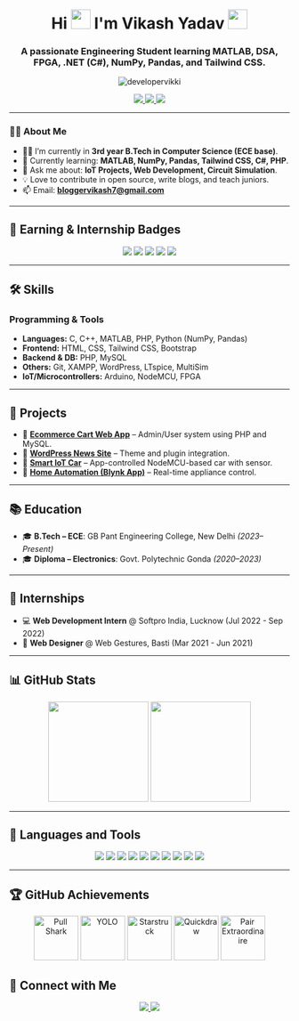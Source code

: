 <!----------------------------------- Heading Section ------------------------------------>
<h1 align="center"> 
    Hi
    <img src="https://media.giphy.com/media/hvRJCLFzcasrR4ia7z/giphy.gif" width="35px"/>
    I'm Vikash Yadav 
    <img src="https://media.giphy.com/media/WUlplcMpOCEmTGBtBW/giphy.gif" width="35px"/>
</h1>

<h3 align="center">
  A passionate Engineering Student learning MATLAB, DSA, FPGA, .NET (C#), NumPy, Pandas, and Tailwind CSS.
</h3>

<p align="center">
  <img src="https://komarev.com/ghpvc/?username=developervikki&label=Profile%20Views&color=0e75b6&style=for-the-badge" alt="developervikki" />
</p>

<!----------------------------------- Social Links ------------------------------------>
<p align="center">
  <a href="https://www.linkedin.com/in/vikashyadavbasti" target="_blank">
    <img src="https://img.shields.io/badge/LinkedIn-blue?style=for-the-badge&logo=linkedin&logoColor=white" />
  </a>
  <a href="mailto:typhonya@gmail.com">
    <img src="https://img.shields.io/badge/Gmail-D14836?style=for-the-badge&logo=gmail&logoColor=white" />
  </a>
  <a href="https://flutterfever.com" target="_blank">
    <img src="https://img.shields.io/badge/Portfolio-18A303?style=for-the-badge&logo=ionic&logoColor=white" />
  </a>
</p>

---

### 👨‍🎓 About Me

- 👨‍💻 I’m currently in **3rd year B.Tech in Computer Science (ECE base)**.
- 🌱 Currently learning: **MATLAB, NumPy, Pandas, Tailwind CSS, C#, PHP**.
- 💬 Ask me about: **IoT Projects, Web Development, Circuit Simulation**.
- 💡 Love to contribute in open source, write blogs, and teach juniors.
- 📫 Email: **bloggervikash7@gmail.com**

---

## 🏅 Earning & Internship Badges

<p align="center">
  <img src="https://img.shields.io/badge/Freelancer-Success-green?style=for-the-badge&logo=fiverr&logoColor=white" />
  <img src="https://img.shields.io/badge/Internship-Softpro%20India-blue?style=for-the-badge&logo=bookstack&logoColor=white" />
  <img src="https://img.shields.io/badge/Internship-Web%20Gestures-yellow?style=for-the-badge&logo=vercel&logoColor=black" />
  <img src="https://img.shields.io/badge/Project-Ecommerce%20App-red?style=for-the-badge&logo=php&logoColor=white" />
  <img src="https://img.shields.io/badge/IoT-Smart%20Car-orange?style=for-the-badge&logo=arduino&logoColor=white" />
</p>

---

## 🛠 Skills

### Programming & Tools
- **Languages:** C, C++, MATLAB, PHP, Python (NumPy, Pandas)
- **Frontend:** HTML, CSS, Tailwind CSS, Bootstrap
- **Backend & DB:** PHP, MySQL
- **Others:** Git, XAMPP, WordPress, LTspice, MultiSim
- **IoT/Microcontrollers:** Arduino, NodeMCU, FPGA

---

## 🚀 Projects

- 🔹 **[Ecommerce Cart Web App](#)** – Admin/User system using PHP and MySQL.
- 🔹 **[WordPress News Site](https://theupreport.com/)** – Theme and plugin integration.
- 🔹 **[Smart IoT Car](#)** – App-controlled NodeMCU-based car with sensor.
- 🔹 **[Home Automation (Blynk App)](#)** – Real-time appliance control.

---

## 📚 Education

- 🎓 **B.Tech – ECE**: GB Pant Engineering College, New Delhi _(2023–Present)_
- 🎓 **Diploma – Electronics**: Govt. Polytechnic Gonda _(2020–2023)_

---

## 💼 Internships

- 💻 **Web Development Intern** @ Softpro India, Lucknow (Jul 2022 - Sep 2022)
- 🎨 **Web Designer** @ Web Gestures, Basti (Mar 2021 - Jun 2021)

---

## 📊 GitHub Stats

<p align="center">
  <img height="180em" src="https://github-readme-stats-eight-theta.vercel.app/api?username=developervikki&show_icons=true&theme=radical&count_private=true" />
  <img height="180em" src="https://streak-stats.demolab.com?user=developervikki&theme=radical" />
</p>

---

## 🔗 Languages and Tools

<p align="center">
  <img src="https://img.shields.io/badge/Python-3776AB?style=for-the-badge&logo=python&logoColor=white" />
  <img src="https://img.shields.io/badge/Numpy-013243?style=for-the-badge&logo=numpy&logoColor=white" />
  <img src="https://img.shields.io/badge/Pandas-150458?style=for-the-badge&logo=pandas&logoColor=white" />
  <img src="https://img.shields.io/badge/Tailwind%20CSS-06B6D4?style=for-the-badge&logo=tailwind-css&logoColor=white" />
  <img src="https://img.shields.io/badge/C-00599C?style=for-the-badge&logo=c&logoColor=white" />
  <img src="https://img.shields.io/badge/C++-00599C?style=for-the-badge&logo=c%2B%2B&logoColor=white" />
  <img src="https://img.shields.io/badge/PHP-777BB4?style=for-the-badge&logo=php&logoColor=white" />
  <img src="https://img.shields.io/badge/MySQL-005C84?style=for-the-badge&logo=mysql&logoColor=white" />
  <img src="https://img.shields.io/badge/XAMPP-FB7A24?style=for-the-badge&logo=xampp&logoColor=white" />
  <img src="https://img.shields.io/badge/Git-F05032?style=for-the-badge&logo=git&logoColor=white" />
</p>

---
## 🏆 GitHub Achievements

<p align="center">
  <img src="https://github.com/developervikki/developervikki/raw/main/assets/github-achievements/pull-shark-default.svg" height="80" alt="Pull Shark"/>
  <img src="https://github.com/developervikki/developervikki/raw/main/assets/github-achievements/yolo-default.svg" height="80" alt="YOLO"/>
  <img src="https://github.com/developervikki/developervikki/raw/main/assets/github-achievements/starstruck-default.svg" height="80" alt="Starstruck"/>
  <img src="https://github.com/developervikki/developervikki/raw/main/assets/github-achievements/quickdraw-default.svg" height="80" alt="Quickdraw"/>
  <img src="https://github.com/developervikki/developervikki/raw/main/assets/github-achievements/pair-extraordinaire-default.svg" height="80" alt="Pair Extraordinaire"/>
</p>


## 📱 Connect with Me

<p align="center">
  <a href="mailto:vky9670480893@gmail.com">
    <img src="https://img.shields.io/badge/Gmail-D14836?style=for-the-badge&logo=gmail&logoColor=white" />
  </a>
  <a href="https://twitter.com/developervikki">
    <img src="https://img.shields.io/twitter/follow/developervikki?logo=twitter&style=for-the-badge" />
  </a>
</p>
